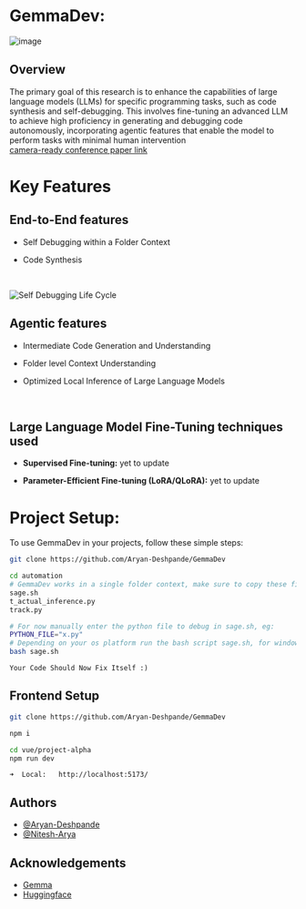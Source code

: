 # GemmaDev: 
![image](https://github.com/Aryan-Deshpande/GemmaDev/assets/72693780/a865d8f0-e436-4153-8bed-52a84c2e58b4)


## Overview
The primary goal of this research is to enhance the capabilities of large language models (LLMs) for specific programming tasks, such as code synthesis and self-debugging. This involves fine-tuning an advanced LLM to achieve high proficiency in generating and debugging code autonomously, incorporating agentic features that enable the model to perform tasks with minimal human intervention
<br>
[camera-ready conference paper link](https://drive.google.com/file/d/1Xdrp0SXQsaosv2EwarC26UG92DhgwuVu/view?usp=sharing)

# Key Features
## End-to-End features
- Self Debugging within a Folder Context 

- Code Synthesis 
<br>

![Self Debugging Life Cycle](https://github.com/Aryan-Deshpande/GemmaDev/assets/72693780/2516b6d6-2226-4c26-96f3-b1dba994cc47)

## Agentic features
- Intermediate Code Generation and Understanding
  
- Folder level Context Understanding
  
- Optimized Local Inference of Large Language Models
<br>

## Large Language Model Fine-Tuning techniques used

- **Supervised Fine-tuning:** 
yet to update

- **Parameter-Efficient Fine-tuning (LoRA/QLoRA):** 
yet to update

# **Project Setup:**
To use GemmaDev in your projects, follow these simple steps:

```sh
git clone https://github.com/Aryan-Deshpande/GemmaDev
```

```sh
cd automation
# GemmaDev works in a single folder context, make sure to copy these files into the specfic directory you need
sage.sh
t_actual_inference.py
track.py
```

```sh
# For now manually enter the python file to debug in sage.sh, eg:
PYTHON_FILE="x.py" 
# Depending on your os platform run the bash script sage.sh, for windows:
bash sage.sh
```

```
Your Code Should Now Fix Itself :)
```

## Frontend Setup
```sh
git clone https://github.com/Aryan-Deshpande/GemmaDev
```

```sh
npm i
```

```sh
cd vue/project-alpha
npm run dev
```

```
➜  Local:   http://localhost:5173/
```

## Authors

- [@Aryan-Deshpande](https://github.com/Aryan-Deshpande)
- [@Nitesh-Arya](https://github.com/Aryan-Deshpande)



## Acknowledgements
 - [Gemma](https://awesomeopensource.com/project/elangosundar/awesome-README-templates)
 - [Huggingface](https://github.com/matiassingers/awesome-readme)

